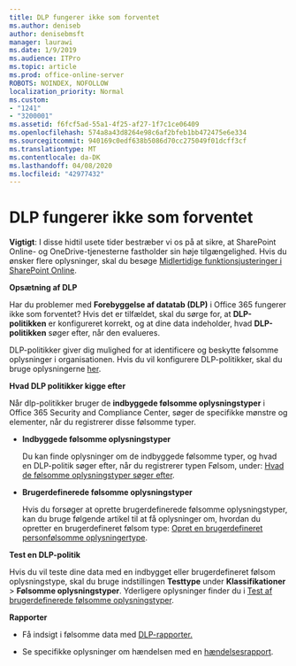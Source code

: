 ```yaml
---
title: DLP fungerer ikke som forventet
ms.author: deniseb
author: denisebmsft
manager: laurawi
ms.date: 1/9/2019
ms.audience: ITPro
ms.topic: article
ms.prod: office-online-server
ROBOTS: NOINDEX, NOFOLLOW
localization_priority: Normal
ms.custom:
- "1241"
- "3200001"
ms.assetid: f6fcf5ad-55a1-4f25-af27-1f7c1ce06409
ms.openlocfilehash: 574a8a43d8264e98c6af2bfeb1bb472475e6e334
ms.sourcegitcommit: 940169c0edf638b5086d70cc275049f01dcff3cf
ms.translationtype: MT
ms.contentlocale: da-DK
ms.lasthandoff: 04/08/2020
ms.locfileid: "42977432"
---
```

# <a name="dlp-not-working-as-expected"></a>DLP fungerer ikke som forventet

**Vigtigt**: I disse hidtil usete tider bestræber vi os på at sikre, at SharePoint Online- og OneDrive-tjenesterne fastholder sin høje tilgængelighed. Hvis du ønsker flere oplysninger, skal du besøge [Midlertidige funktionsjusteringer i SharePoint Online](https://aka.ms/ODSPAdjustments).

 **Opsætning af DLP**

Har du problemer med **Forebyggelse af datatab (DLP)** i Office 365 fungerer ikke som forventet? Hvis det er tilfældet, skal du sørge for, at **DLP-politikken** er konfigureret korrekt, og at dine data indeholder, hvad **DLP-politikken** søger efter, når den evalueres.
  
DLP-politikker giver dig mulighed for at identificere og beskytte følsomme oplysninger i organisationen. Hvis du vil konfigurere DLP-politikker, skal du bruge oplysningerne [her](https://docs.microsoft.com/office365/securitycompliance/prevent-data-loss#set-up-dlp).
  
 **Hvad DLP politikker kigge efter**
  
Når dlp-politikker bruger de **indbyggede følsomme oplysningstyper** i Office 365 Security and Compliance Center, søger de specifikke mønstre og elementer, når du registrerer disse følsomme typer.
  
- **Indbyggede følsomme oplysningstyper**

    Du kan finde oplysninger om de indbyggede følsomme typer, og hvad en DLP-politik søger efter, når du registrerer typen Følsom, under: [Hvad de følsomme oplysningstyper søger efter](https://docs.microsoft.com/office365/securitycompliance/what-the-sensitive-information-types-look-for).

- **Brugerdefinerede følsomme oplysningstyper**

    Hvis du forsøger at oprette brugerdefinerede følsomme oplysningstyper, kan du bruge følgende artikel til at få oplysninger om, hvordan du opretter en brugerdefineret følsom type: [Opret en brugerdefineret personfølsomme oplysningertype](https://docs.microsoft.com/office365/securitycompliance/create-a-custom-sensitive-information-type).

**Test en DLP-politik**

Hvis du vil teste dine data med en indbygget eller brugerdefineret følsom oplysningstype, skal du bruge indstillingen **Testtype** under **Klassifikationer** > **Følsomme oplysningstyper**. Yderligere oplysninger finder du i [Test af brugerdefinerede følsomme oplysningstyper](https://docs.microsoft.com/office365/securitycompliance/create-a-custom-sensitive-information-type#test-custom-sensitive-information-types-in-the-security--compliance-center).

 **Rapporter**
  
- Få indsigt i følsomme data med [DLP-rapporter.](https://docs.microsoft.com/office365/securitycompliance/data-loss-prevention-policies#dlp-reports)

- Se specifikke oplysninger om hændelsen med en [hændelsesrapport](https://docs.microsoft.com/office365/securitycompliance/data-loss-prevention-policies#incident-reports).

